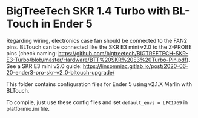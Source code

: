 # BigTreeTech SKR 1.4 Turbo with BL-Touch in Ender 5

Regarding wiring, electronics case fan should be connected to the FAN2 pins. BLTouch can be connected like the SKR E3 mini v2.0 to the Z-PROBE pins (check naming: https://github.com/bigtreetech/BIGTREETECH-SKR-E3-Turbo/blob/master/Hardware/BTT%20SKR%20E3%20Turbo-Pin.pdf). See a SKR E3 mini v2.0 guide: https://linsomniac.gitlab.io/post/2020-06-20-ender3-pro-skr-v2_0-bltouch-upgrade/

This folder contains configuration files for Ender 5 using v2.1.X Marlin with BLTouch.

To compile, just use these config files and set `default_envs = LPC1769` in platformio.ini file.
